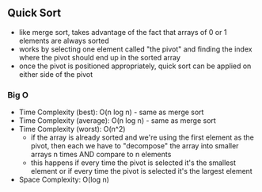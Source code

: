 ## **Quick Sort**
- like merge sort, takes advantage of the fact that arrays of 0 or 1 elements are always sorted
- works by selecting one element called "the pivot" and finding the index where the pivot should end up in the sorted array
- once the pivot is positioned appropriately, quick sort can be applied on either side of the pivot

### **Big O**
- Time Complexity (best): O(n log n) - same as merge sort
- Time Complexity (average): O(n log n) - same as merge sort
- Time Complexity (worst): O(n^2)
  - if the array is already sorted and we're using the first element as the pivot, then each we have to "decompose" the array into smaller arrays n times AND compare to n elements
  - this happens if every time the pivot is selected it's the smallest element or if every time the pivot is selected it's the largest element
- Space Complexity: O(log n)